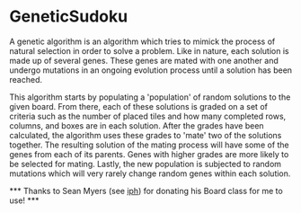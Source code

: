 # GeneticSudoku

A genetic algorithm is an algorithm which tries to mimick the process of natural selection in order to solve a problem. Like in nature, each solution is made up of several genes. These genes are mated with one another and undergo mutations in an ongoing evolution process until a solution has been reached.

This algorithm starts by populating a 'population' of random solutions to the given board. From there, each of these solutions is graded on a set of criteria such as the number of placed tiles and how many completed rows, columns, and boxes are in each solution. After the grades have been calculated, the algorithm uses these grades to 'mate' two of the solutions together. The resulting solution of the mating process will have some of the genes from each of its parents. Genes with higher grades are more likely to be selected for mating. Lastly, the new population is subjected to random mutations which will very rarely change random genes within each solution.

*** Thanks to Sean Myers (see [iph](https://github.com/iph)) for donating his Board class for me to use! ***


